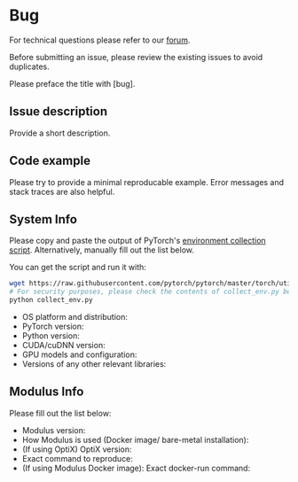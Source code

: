 # Bug

For technical questions please refer to our [forum](https://forums.developer.nvidia.com/c/physics-simulation/modulus-physics-ml-model-framework/443).

Before submitting an issue, please review the existing issues to avoid duplicates.

Please preface the title with [bug].

## Issue description

Provide a short description.

## Code example

Please try to provide a minimal reproducable example.
Error messages and stack traces are also helpful.

## System Info

Please copy and paste the output of PyTorch's [environment collection script](https://raw.githubusercontent.com/pytorch/pytorch/master/torch/utils/collect_env.py).
Alternatively, manually fill out the list below.

You can get the script and run it with:

```bash
wget https://raw.githubusercontent.com/pytorch/pytorch/master/torch/utils/collect_env.py
# For security purposes, please check the contents of collect_env.py before running it.
python collect_env.py
```

- OS platform and distribution:
- PyTorch version:
- Python version:
- CUDA/cuDNN version:
- GPU models and configuration:
- Versions of any other relevant libraries:

## Modulus Info

Please fill out the list below:

- Modulus version:
- How Modulus is used (Docker image/ bare-metal installation):
- (If using OptiX) OptiX version:
- Exact command to reproduce:
- (If using Modulus Docker image): Exact docker-run command:
